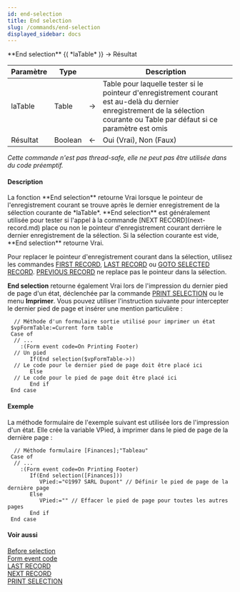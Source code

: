 ```yaml
---
id: end-selection
title: End selection
slug: /commands/end-selection
displayed_sidebar: docs
---
```


<!--REF #_command_.End selection.Syntax-->**End selection** {( *laTable* )} -> Résultat<!-- END REF-->
<!--REF #_command_.End selection.Params-->
| Paramètre | Type |  | Description |
| --- | --- | --- | --- |
| laTable | Table | &#8594;  | Table pour laquelle tester si le pointeur d'enregistrement courant est au-delà du dernier enregistrement de la sélection courante ou Table par défaut si ce paramètre est omis |
| Résultat | Boolean | &#8592; | Oui (Vrai), Non (Faux) |

<!-- END REF-->

*Cette commande n'est pas thread-safe, elle ne peut pas être utilisée dans du code préemptif.*


#### Description 

<!--REF #_command_.End selection.Summary-->La fonction **End selection** retourne Vrai lorsque le pointeur de l'enregistrement courant se trouve après le dernier enregistrement de la sélection courante de *laTable*.<!-- END REF--> **End selection** est généralement utilisée pour tester si l'appel à la commande [NEXT RECORD](next-record.md) place ou non le pointeur d'enregistrement courant derrière le dernier enregistrement de la sélection. Si la sélection courante est vide, **End selection** retourne Vrai.

Pour replacer le pointeur d'enregistrement courant dans la sélection, utilisez les commandes [FIRST RECORD](first-record.md), [LAST RECORD](last-record.md) ou [GOTO SELECTED RECORD](goto-selected-record.md). [PREVIOUS RECORD](previous-record.md) ne replace pas le pointeur dans la sélection.

**End selection** retourne également Vrai lors de l'impression du dernier pied de page d'un état, déclenchée par la commande [PRINT SELECTION](print-selection.md) ou le menu **Imprimer**. Vous pouvez utiliser l'instruction suivante pour intercepter le dernier pied de page et insérer une mention particulière :

```4d
  // Méthode d'un formulaire sortie utilisé pour imprimer un état
 $vpFormTable:=Current form table
 Case of
  // ...
    :(Form event code=On Printing Footer)
  // Un pied
       If(End selection($vpFormTable->))
  // Le code pour le dernier pied de page doit être placé ici
       Else
  // Le code pour le pied de page doit être placé ici
       End if
 End case
```

#### Exemple 

La méthode formulaire de l'exemple suivant est utilisée lors de l'impression d'un état. Elle crée la variable VPied, à imprimer dans le pied de page de la dernière page :

```4d
  // Méthode formulaire [Finances];"Tableau"
 Case of
  // ...
    :(Form event code=On Printing Footer)
       If(End selection([Finances]))
          VPied:="©1997 SARL Dupont" // Définir le pied de page de la dernière page
       Else
          VPied:="" // Effacer le pied de page pour toutes les autres pages
       End if
 End case
```

#### Voir aussi 

[Before selection](before-selection.md)  
[Form event code](form-event-code.md)  
[LAST RECORD](last-record.md)  
[NEXT RECORD](next-record.md)  
[PRINT SELECTION](print-selection.md)  